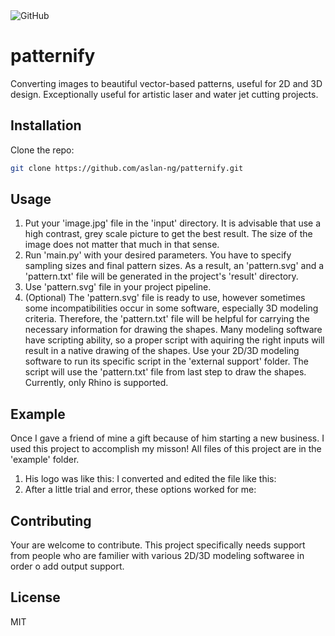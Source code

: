 <img alt="GitHub" src="https://img.shields.io/github/license/aslan-ng/patternify">

# patternify
Converting images to beautiful vector-based patterns, useful for 2D and 3D design.
Exceptionally useful for artistic laser and water jet cutting projects.

## Installation
Clone the repo:
```bash
git clone https://github.com/aslan-ng/patternify.git
```

## Usage
1. Put your 'image.jpg' file in the 'input' directory. It is advisable that use a high contrast, grey scale picture to get the best result. The size of the image does not matter that much in that sense.
2. Run 'main.py' with your desired parameters. You have to specify sampling sizes and final pattern sizes.
As a result, an 'pattern.svg' and a 'pattern.txt' file will be generated in the project's 'result' directory.
3. Use 'pattern.svg' file in your project pipeline.
4. (Optional) The 'pattern.svg' file is ready to use, however sometimes some incompatibilities occur in some software, especially 3D modeling criteria. Therefore, the 'pattern.txt' file will be helpful for carrying the necessary information for drawing the shapes. Many modeling software have scripting ability, so a proper script with aquiring the right inputs will result in a native drawing of the shapes. Use your 2D/3D modeling software to run its specific script in the 'external support' folder. The script will use the 'pattern.txt' file from last step to draw the shapes. Currently, only Rhino is supported.

## Example
Once I gave a friend of mine a gift because of him starting a new business. I used this project to accomplish my misson!
All files of this project are in the 'example' folder.
1. His logo was like this:
I converted and edited the file like this:
2. After a little trial and error, these options worked for me:

## Contributing
Your are welcome to contribute. This project specifically needs support from people who are familier with various 2D/3D modeling softwaree in order o add output support.

## License
MIT
